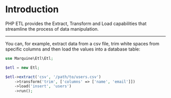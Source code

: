 # Introduction

PHP ETL provides the Extract, Transform and Load capabilities that streamline the process of data manipulation.

---

You can, for example, extract data from a csv file, trim white spaces from specific columns and then load the values into a database table:

```php
use Marquine\Etl\Etl;

$etl = new Etl;

$etl->extract('csv', '/path/to/users.csv')
    ->transform('trim', ['columns' => ['name', 'email']])
    ->load('insert', 'users')
    ->run();
```
